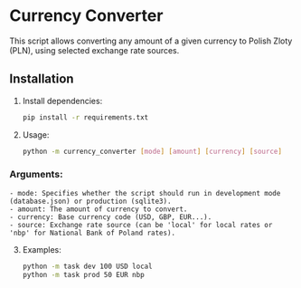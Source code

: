 # Currency Converter

This script allows converting any amount of a given currency to Polish Zloty (PLN), using selected exchange rate sources.

## Installation

1. Install dependencies:

   ```bash
   pip install -r requirements.txt

2. Usage:
    ```bash
    python -m currency_converter [mode] [amount] [currency] [source]

### Arguments:
    - mode: Specifies whether the script should run in development mode (database.json) or production (sqlite3).
    - amount: The amount of currency to convert.
    - currency: Base currency code (USD, GBP, EUR...).
    - source: Exchange rate source (can be 'local' for local rates or 'nbp' for National Bank of Poland rates).

3. Examples:
    ```bash
    python -m task dev 100 USD local
    python -m task prod 50 EUR nbp
